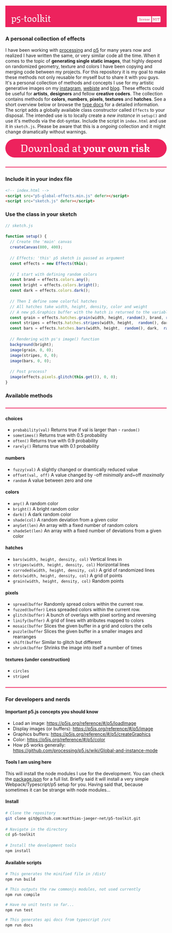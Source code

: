 ![p5-toolkit](svg/header.svg)

### A personal collection of effects

I have been working with [processing](https://processing.org/) and [p5](https://p5js.org/) for many years now and realized I have written the same, or very similar code all the time. When it comes to the topic of **generating single static images**, that highly depend on randomized geometry, texture and colors I have been copying and merging code between my projects. For this repository it is my goal to make these methods not only reusable for myself but to share it with you guys. It's a personal collection of methods and concepts I use for my artistic generative images on my [instagram](https://www.instagram.com/_matthiasjaeger/), [webiste](https://matthias-jaaeger.net/) and [blog](https://rbs46.net/). These effects could be useful for **artists**, **designers** and fellow **creative coders**. The collection contains methods for **colors**, **numbers**, **pixels**, **textures** and **hatches**. See a short overview below or browse the [type docs](/docs) for a detailed information. The script adds a globally available class constructor called ``Effects`` to your disposal. The intended use is to locally create a *new instance* in ```setup()``` and use it's methods via the dot-syntax. Include the script in ```index.html``` and use it in ```sketch.js```. Please be aware that this is a *ongoing* collection and it might change dramatically without warnings.

[![download](svg/download.svg)](https://github.com/matthias-jaeger-net/p5-toolkit/tree/main/dist "Download")

![-](svg/spacer.svg)

### Include it in your index file

```html
<!-- index.html -->
<script src="p5-global-effects.min.js" defer></script>
<script src="sketch.js" defer></script>
```

### Use the class in your sketch

```javascript
// sketch.js

function setup() {
  // Create the 'main' canvas
  createCanvas(800, 400);

  // Effects: 'this' p5 sketch is passed as argument
  const effects = new Effects(this);

  // I start with defining random colors
  const brand = effects.colors.any();
  const bright = effects.colors.bright();
  const dark = effects.colors.dark();

  // Then I define some colorful hatches
  // All hatches take width, height, density, color and weight
  // A new p5.Graphics buffer with the hatch is returned to the variable
  const grain = effects.hatches.grain(width, height, random(), brand, random(3));
  const stripes = effects.hatches.stripes(width, height,  random(), dark,  random(3));
  const bars = effects.hatches.bars(width, height,  random(), dark,  random(3));

  // Rendering with ps's image() function
  background(bright);
  image(grain, 0, 0);
  image(stripes, 0, 0);
  image(bars, 0, 0);

  // Post process?
  image(effects.pixels.glitch(this.get()), 0, 0);
}
```

### Available methods

![-](svg/spacer.svg)

#### choices
- ```probability(val)``` Returns true if val is larger than  - ```random()```
- ```sometimes()``` Returns true with 0.5 probability
- ```often()``` Returns true with 0.9 probability
- ```rarely()``` Returns true with 0.1 probability

#### numbers
- ```fuzzy(val)``` A slightly changed or dramtically reduced value
- ```offset(val, off)``` A value changed by -off *minimally* and+off *maximally*
- ```random``` A value between zero and one

#### colors
- ```any()``` A random color
- ```bright()``` A bright random color
- ```dark()``` A dark random color
- ```shade(col)``` A random deviation from a given color
- ```anySet(len)``` An array with a fixed number of random colors
- ```shadeSet(len)``` An array with a fixed number of deviations from a given color

#### hatches
- ```bars(width, height, density, col)``` Vertical lines in
- ```stripes(width, height, density, col)``` Horizontal lines
- ```corroded(width, height, density, col)``` A grid of randomized lines
- ```dots(width, height, density, col)``` A grid of points
- ```grain(width, height, density, col)``` Random points

#### pixels
- ```spread(buffer``` Randomly spread colors within the current row.
- ```fuzzed(buffer)``` Less spreaded colors within the current row.
- ```glitch(buffer)``` A bunch of overlays with pixel sorting and reversing
- ```linify(buffer)``` A grid of lines with atributes mapped to colors
- ```mosaic(buffer``` Slices the given buffer in a grid and colors the cells
- ```puzzle(buffer``` Slices the given buffer in a smaller images and rearranges
- ```shift(buffer``` Similar to glitch but different
- ```shrink(buffer``` Shrinks the image into itself a number of times

#### textures (under construction)
- ```circles```
- ```striped```

![-](svg/spacer.svg)

### For developers and nerds

#### Important p5.js concepts you should know
- Load an image: https://p5js.org/reference/#/p5/loadImage
- Display images (or buffers): https://p5js.org/reference/#/p5/image
- Graphics buffers: https://p5js.org/reference/#/p5/createGraphics
- Color: https://p5js.org/reference/#/p5/color
- How p5 works generally: https://github.com/processing/p5.js/wiki/Global-and-instance-mode

#### Tools I am using here
This will install the node modules I use for the development. You can check the [package.json](/package.json) for a full list. Briefly said it will install a very simple Webpack/Typescript/p5 setup for you. Having said that, because sometimes it can be strange with node modules...

#### Install

```bash
# Clone the repository
git clone git@github.com:matthias-jaeger-net/p5-toolkit.git

# Navigate in the directory
cd p5-toolkit

# Install the development tools
npm install
```


#### Available scripts
```bash
# This generates the minified file in /dist/
npm run build
```
```bash
# This outputs the raw commonjs modules, not used currently
npm run compile
```
```bash
# Have no unit tests so far...
npm run test
```
```bash
# This generates api docs from typescript /src
npm run docs
```
